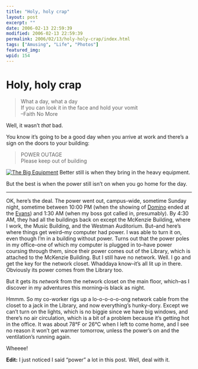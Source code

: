 ```yaml
---
title: "Holy, holy crap"
layout: post
excerpt: ""
date: 2006-02-13 22:59:39
modified: 2006-02-13 22:59:39
permalink: 2006/02/13/holy-holy-crap/index.html
tags: ["Amusing", "Life", "Photos"]
featured_img: 
wpid: 154
---
```


# Holy, holy crap

> What a day, what a day  
> If you can look it in the face and hold your vomit  
> –Faith No More

Well, it wasn’t *that* bad.

You know it’s going to be a good day when you arrive at work and there’s a sign on the doors to your building:

> POWER OUTAGE  
> Please keep out of building

[![The Big Equipment](http://static.flickr.com/31/99418869_987e33b6a8_s.jpg)](http://www.flickr.com/photos/pj/99418869) Better still is when they bring in the heavy equipment.

But the best is when the power still isn’t on when you go home for the day.

- - - - - -

OK, here’s the deal. The power went out, campus-wide, sometime Sunday night, sometime between 10:00 PM (when the showing of [Domino](http://www.imdb.com/title/tt0421054/) ended at the [Evans](http://www.filmfest.mb.ca/)) and 1:30 AM (when my boss got called in, presumably). By 4:30 AM, they had all the buildings back on except the McKenzie Building, where I work, the Music Building, and the Westman Auditorium. But–and here’s where things get weird–my computer had power. I was able to turn it on, even though I’m in a building without power. Turns out that the power poles in my office–one of which my computer is plugged in to–have power coursing through them, since their power comes out of the Library, which is attached to the McKenzie Building. But I still have no network. Well. I go and get the key for the network closet. Whaddaya know–it’s all lit up in there. Obviously its power comes from the Library too.

But it gets its *network* from the network closet on the main floor, which–as I discover in my adventures this morning–is black as night.

Hmmm. So my co-worker rigs up a lo-o-o-o-o-ong network cable from the closet to a jack in the Library, and now everything’s hunky-dory. Except we can’t turn on the lights, which is no biggie since we have big windows, and there’s no air circulation, which is a bit of a problem because it’s getting hot in the office. It was about 78°F or 26°C when I left to come home, and I see no reason it won’t get warmer tomorrow, unless the power’s on and the ventilation’s running again.

Wheeee!

**Edit:** I just noticed I said “power” a lot in this post. Well, deal with it.